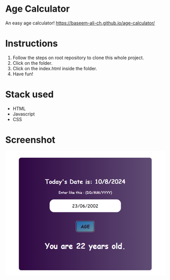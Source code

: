 # Age Calculator

An easy age calculator!
https://baseem-ali-ch.github.io/age-calculator/

# Instructions

1. Follow the steps on root repository to clone this whole project.
2. Click on the folder.
3. Click on the index.html inside the folder.
4. Have fun!

# Stack used

- HTML
- Javascript
- CSS

# Screenshot

![screenshot](age%20calc.png)
